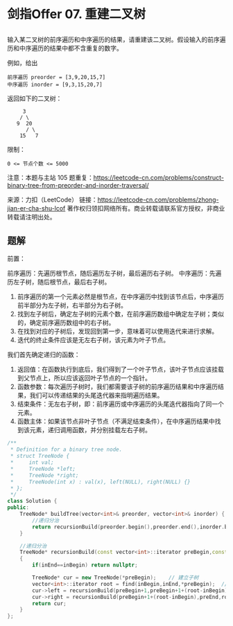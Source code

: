 
# 剑指Offer 07. 重建二叉树

## 

输入某二叉树的前序遍历和中序遍历的结果，请重建该二叉树。假设输入的前序遍历和中序遍历的结果中都不含重复的数字。

例如，给出

    前序遍历 preorder = [3,9,20,15,7]
    中序遍历 inorder = [9,3,15,20,7]

返回如下的二叉树：

         3
        / \
       9  20
          / \
        15   7

限制：

    0 <= 节点个数 <= 5000

注意：本题与主站 105 题重复：https://leetcode-cn.com/problems/construct-binary-tree-from-preorder-and-inorder-traversal/

来源：力扣（LeetCode）
链接：https://leetcode-cn.com/problems/zhong-jian-er-cha-shu-lcof
著作权归领扣网络所有。商业转载请联系官方授权，非商业转载请注明出处。

## 题解

前置：

前序遍历：先遍历根节点，随后遍历左子树，最后遍历右子树。
中序遍历：先遍历左子树，随后根节点，最后右子树。

1. 前序遍历的第一个元素必然是根节点，在中序遍历中找到该节点后，中序遍历前半部分为左子树，右半部分为右子树。
2. 找到左子树后，确定左子树的元素个数，在前序遍历数组中确定左子树；类似的，确定前序遍历数组中的右子树。
3. 在找到对应的子树后，发现回到第一步，意味着可以使用迭代来进行求解。
4. 迭代的终止条件应该是无左右子树，该元素为叶子节点。

我们首先确定递归的函数：
1. 返回值：在函数执行到底后，我们得到了一个叶子节点，该叶子节点应该挂载到父节点上，所以应该返回叶子节点的一个指针。
2. 函数参数：每次遍历子树时，我们都需要该子树的前序遍历结果和中序遍历结果，我们可以传递结果的头尾迭代器来指明遍历结果。
3. 结束条件：无左右子树，即：前序遍历或中序遍历的头尾迭代器指向了同一个元素。
4. 函数主体：如果该节点非叶子节点（不满足结束条件），在中序遍历结果中找到该元素，递归调用函数，并分别挂载左右子树。

```C++
/**
 * Definition for a binary tree node.
 * struct TreeNode {
 *     int val;
 *     TreeNode *left;
 *     TreeNode *right;
 *     TreeNode(int x) : val(x), left(NULL), right(NULL) {}
 * };
 */
class Solution {
public:
    TreeNode* buildTree(vector<int>& preorder, vector<int>& inorder) {
        //递归分治
        return recursionBuild(preorder.begin(),preorder.end(),inorder.begin(),inorder.end());
    }

    //递归分治
    TreeNode* recursionBuild(const vector<int>::iterator preBegin,const vector<int>::iterator preEnd,const vector<int>::iterator inBegin,const vector<int>::iterator inEnd )
    {
        if(inEnd==inBegin) return nullptr;

        TreeNode* cur = new TreeNode(*preBegin);    // 建立子树
        vector<int>::iterator root = find(inBegin,inEnd,*preBegin);  // 查找中序遍历中根节点的位置
        cur->left = recursionBuild(preBegin+1,preBegin+1+(root-inBegin),inBegin,root);  // 挂载左子树
        cur->right = recursionBuild(preBegin+1+(root-inBegin),preEnd,root+1,inEnd);
        return cur;
    }
};
```


